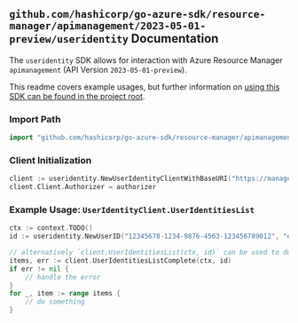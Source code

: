 
## `github.com/hashicorp/go-azure-sdk/resource-manager/apimanagement/2023-05-01-preview/useridentity` Documentation

The `useridentity` SDK allows for interaction with Azure Resource Manager `apimanagement` (API Version `2023-05-01-preview`).

This readme covers example usages, but further information on [using this SDK can be found in the project root](https://github.com/hashicorp/go-azure-sdk/tree/main/docs).

### Import Path

```go
import "github.com/hashicorp/go-azure-sdk/resource-manager/apimanagement/2023-05-01-preview/useridentity"
```


### Client Initialization

```go
client := useridentity.NewUserIdentityClientWithBaseURI("https://management.azure.com")
client.Client.Authorizer = authorizer
```


### Example Usage: `UserIdentityClient.UserIdentitiesList`

```go
ctx := context.TODO()
id := useridentity.NewUserID("12345678-1234-9876-4563-123456789012", "example-resource-group", "serviceValue", "userIdValue")

// alternatively `client.UserIdentitiesList(ctx, id)` can be used to do batched pagination
items, err := client.UserIdentitiesListComplete(ctx, id)
if err != nil {
	// handle the error
}
for _, item := range items {
	// do something
}
```

